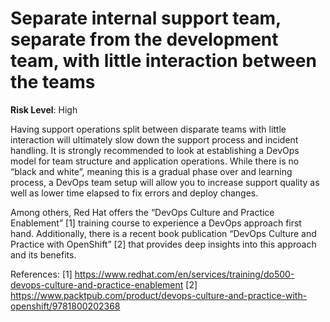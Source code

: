 # Separate internal support team, separate from the development team, with little interaction between the teams

**Risk Level**: High

Having support operations split between disparate teams with little interaction will ultimately slow down the support process and incident handling. 
It is strongly recommended to look at establishing a DevOps model for team structure and application operations. While there is no “black and white”, meaning this is a gradual phase over and learning process, a DevOps team setup will allow you to increase support quality as well as lower time elapsed to fix errors and deploy changes.

Among others, Red Hat offers the “DevOps Culture and Practice Enablement” [1] training course to experience a DevOps approach first hand. Additionally, there is a recent book publication “DevOps Culture and Practice with OpenShift” [2] that provides deep insights into this approach and its benefits.

References:
[1] https://www.redhat.com/en/services/training/do500-devops-culture-and-practice-enablement
[2] https://www.packtpub.com/product/devops-culture-and-practice-with-openshift/9781800202368
